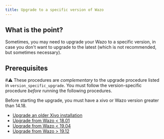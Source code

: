 ```yaml
---
title: Upgrade to a specific version of Wazo
---
```


## What is the point?

Sometimes, you may need to upgrade your Wazo to a specific version, in
case you don\'t want to upgrade to the latest (which is not recommended,
but sometimes necessary).

## Prerequisites

#:warning: These procedures are *complementary* to the upgrade procedure listed in
`version_specific_upgrade`. You must
follow the version-specific procedure *before* running the following
procedures.

Before starting the upgrade, you must have a xivo or Wazo version
greater than 14.18.

- [Upgrade an older Xivo installation](/uc-doc/upgrade/archives-from-xivo)
- [Upgrade from Wazo < 18.01](/uc-doc/upgrade/archives-from-wazo-jessie)
- [Upgrade from Wazo < 19.04](/uc-doc/upgrade/archives-from-wazo-stretch)
- [Upgrade from Wazo > 19.12](/uc-doc/upgrade/archives-from-wazo-buster)
